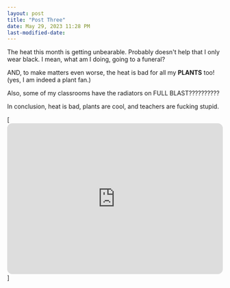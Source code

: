 ```yaml
---
layout: post
title: "Post Three"
date: May 29, 2023 11:28 PM
last-modified-date:
---
```


The heat this month is getting unbearable.
Probably doesn't help that I only wear black.
I mean, what am I doing, going to a funeral?

AND, to make matters even worse, the heat is bad for all my **PLANTS** too!
(yes, I am indeed a plant fan.)

Also, some of my classrooms have the radiators on FULL BLAST??????????

In conclusion, heat is bad, plants are cool, and teachers are fucking stupid.

[<iframe style="border-radius:12px" src="https://open.spotify.com/embed/playlist/2YBr9RRPy9LiRVs4pqVUXv?utm_source=generator&theme=0" width="100%" height="352" frameBorder="0" allowfullscreen="" allow="autoplay; clipboard-write; encrypted-media; fullscreen; picture-in-picture" loading="lazy"></iframe>]
